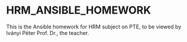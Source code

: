 # HRM_ANSIBLE_HOMEWORK
This is the Ansible homework for HRM subject on PTE, to be viewed by Iványi Péter Prof. Dr., the teacher.
